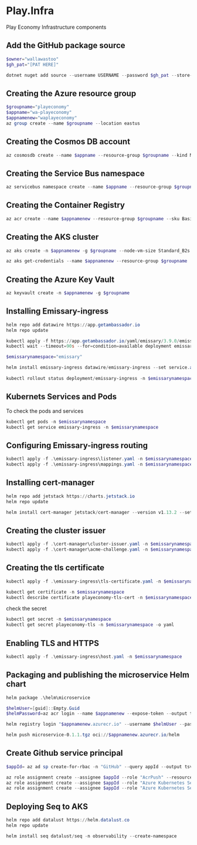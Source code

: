 # Play.Infra
Play Economy Infrastructure components

## Add the GitHub package source
```powershell
$owner="wallawastoo"
$gh_pat="[PAT HERE]"

dotnet nuget add source --username USERNAME --password $gh_pat --store-password-in-clear-text --name github "https://nuget.pkg.github.com/$owner/index.json"
```

## Creating the Azure resource group
```powershell
$groupname="playeconomy"
$appname="wa-playeconomy"
$appnamenew="waplayeconomy"
az group create --name $groupname --location eastus
```

## Creating the Cosmos DB account
```powershell
az cosmosdb create --name $appname --resource-group $groupname --kind MongoDB --enable-free-tier
```

## Creating the Service Bus namespace
```powershell
az servicebus namespace create --name $appname --resource-group $groupname --sku Standard
```

## Creating the Container Registry
```powershell
az acr create --name $appnamenew --resource-group $groupname --sku Basic
```

## Creating the AKS cluster
```powershell
az aks create -n $appnamenew -g $groupname --node-vm-size Standard_B2s --node-count 2 --attach-acr $appnamenew --enable-oidc-issuer --enable-workload-identity --generate-ssh-keys

az aks get-credentials --name $appnamenew --resource-group $groupname
```

## Creating the Azure Key Vault
```powershell
az keyvault create -n $appnamenew -g $groupname
```

## Installing Emissary-ingress
```powershell
helm repo add datawire https://app.getambassador.io
helm repo update

kubectl apply -f https://app.getambassador.io/yaml/emissary/3.9.0/emissary-crds.yaml
kubectl wait --timeout=90s --for=condition=available deployment emissary-apiext -n emissary-system

$emissarynamespace="emissary"

helm install emissary-ingress datawire/emissary-ingress --set service.annotations."service\.beta\.kubernetes\.io/azure-dns-label-name"=$appname -n $emissarynamespace --create-namespace 
 
kubectl rollout status deployment/emissary-ingress -n $emissarynamespace -w

```

## Kubernets Services and Pods
To check the pods and services
```powershell
kubectl get pods -n $emissarynamespace
kubectl get service emissary-ingress -n $emissarynamespace
```

## Configuring Emissary-ingress routing
```powershell
kubectl apply -f .\emissary-ingress\listener.yaml -n $emissarynamespace
kubectl apply -f .\emissary-ingress\mappings.yaml -n $emissarynamespace
```

## Installing cert-manager
```powershell
helm repo add jetstack https://charts.jetstack.io
helm repo update

helm install cert-manager jetstack/cert-manager --version v1.13.2 --set installCRDs=true --namespace $emissarynamespace
```

## Creating the cluster issuer
```powershell
kubectl apply -f .\cert-manager\cluster-issuer.yaml -n $emissarynamespace
kubectl apply -f .\cert-manager\acme-challenge.yaml -n $emissarynamespace
```

## Creating the tls certificate
```powershell
kubectl apply -f .\emissary-ingress\tls-certificate.yaml -n $emissarynamespace

kubectl get certificate -n $emissarynamespace
kubectl describe certificate playeconomy-tls-cert -n $emissarynamespace
```

check the secret 
```powershell
kubectl get secret -n $emissarynamespace
kubectl get secret playeconomy-tls -n $emissarynamespace -o yaml
```

## Enabling TLS and HTTPS
```powershell
kubectl apply -f .\emissary-ingress\host.yaml -n $emissarynamespace
```

## Packaging and publishing the microservice Helm chart
```powershell
helm package .\helm\microservice

$helmUser=[guid]::Empty.Guid
$helmPassword=az acr login --name $appnamenew --expose-token --output tsv --query accessToken

helm registry login "$appnamenew.azurecr.io" --username $helmUser --password $helmPassword

helm push microservice-0.1.1.tgz oci://$appnamenew.azurecr.io/helm
```

## Create Github service principal
```powershell
$appId= az ad sp create-for-rbac -n "GitHub" --query appId --output tsv

az role assignment create --assignee $appId --role "AcrPush" --resource-group $groupname
az role assignment create --assignee $appId --role "Azure Kubernetes Service Cluster User Role" --resource-group $groupname
az role assignment create --assignee $appId --role "Azure Kubernetes Service Contributor Role" --resource-group $groupname
```

## Deploying Seq to AKS
```powershell
helm repo add datalust https://helm.datalust.co
helm repo update

helm install seq datalust/seq -n observability --create-namespace
```